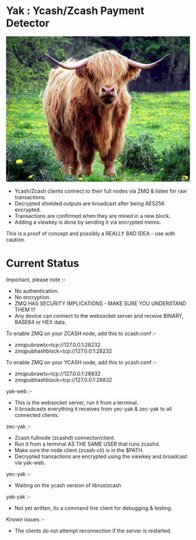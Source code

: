 # Yak : Ycash/Zcash Payment Detector

![Go on, call me Fluffy one more time!](https://github.com/ChileBob/Yak/blob/main/images/yak-600x473.png?raw=true)

- Ycash/Zcash clients connect to their full nodes via ZMQ & listen for raw transactions.
- Decrypted shielded outputs are broadcast after being AES256 encrypted.
- Transactions are confirmed when they are mined in a new block.
- Adding a viewkey is done by sending it via encrypted memo.

This is a proof of concept and possibly a REALLY BAD IDEA - use with caution.

# Current Status

Important, please note :- 
- No authentication.
- No encryption.
- ZMQ HAS SECURITY IMPLICATIONS - MAKE SURE YOU UNDERSTAND THEM !!!
- Any device can connect to the websocket server and receive BINARY, BASE64 or HEX data.

To enable ZMQ on your ZCASH node, add this to zcash.conf :-  
- zmqpubrawtx=tcp://127.0.0.1:28232
- zmqpubhashblock=tcp://127.0.0.1:28232

To enable ZMQ on your YCASH node, add this to ycash.conf :-  
- zmqpubrawtx=tcp://127.0.0.1:28832
- zmqpubhashblock=tcp://127.0.0.1:28832

yak-web :-
- This is the websocket server, run it from a terminal.
- It broadcasts everything it receives from yec-yak & zec-yak to all connected clients.

zec-yak :-
- Zcash fullnode (zcashd) connector/client.
- Run it from a terminal AS THE SAME USER that runs zcashd.
- Make sure the node client (zcash-cli) is in the $PATH.
- Decrypted transactions are encrypted using the viewkey and broadcast via yak-web.

yec-yak :-
- Waiting on the ycash version of librustzcash

yak-yak :-
- Not yet written, its a command line client for debugging & testing.

Known issues :-
- The clients do not attempt reconnection if the server is restarted.
